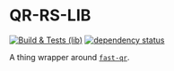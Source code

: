 # QR-RS-LIB

[![Build & Tests (lib)](https://github.com/AntoniosBarotsis/qr-rs/actions/workflows/ci-lib.yml/badge.svg)](https://github.com/AntoniosBarotsis/qr-rs/actions/workflows/ci-lib.yml)
[![dependency status](https://deps.rs/repo/github/AntoniosBarotsis/qr-rs/status.svg?path=lib)](https://deps.rs/repo/github/AntoniosBarotsis/qr-rs?path=lib)
<!-- [![Crates.io](https://img.shields.io/crates/v/qr-rs)](https://crates.io/crates/qr-rs) -->
<!-- [![docs.rs](https://img.shields.io/docsrs/qr-rs)](https://docs.rs/qr-rs) -->

A thing wrapper around [`fast-qr`](https://github.com/erwanvivien/fast_qr).
